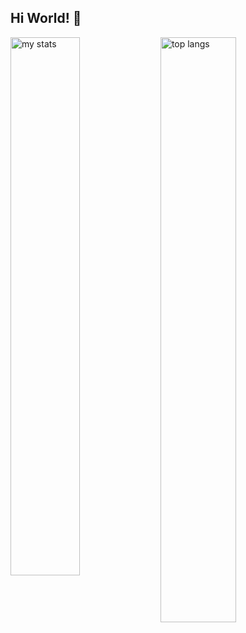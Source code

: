 ## Hi World! 👋

<img alt="my stats" align="left" width="47%" src="https://github-readme-stats.vercel.app/api?username=maksymrudnyi"/>
<img alt="top langs" align="left" width="49%" src="https://github-readme-stats.vercel.app/api/top-langs/?username=maksymrudny i&layout=compact"/>

